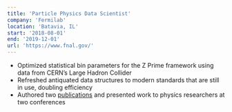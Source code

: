 ```yaml
---
title: 'Particle Physics Data Scientist'
company: 'Fermilab'
location: 'Batavia, IL'
start: '2018-08-01'
end: '2019-12-01'
url: 'https://www.fnal.gov/'
---
```


- Optimized statistical bin parameters for the Z Prime framework using data from CERN’s Large Hadron Collider
- Refreshed antiquated data structures to modern standards that are still in use, doubling efficiency
- Authored two [publications](https://scholar.google.com/citations?hl=en&view_op=list_works&gmla=AJsN-F50josePmG5b2A-W2-Ljzeb5tu8QhelMDoubk1ONt9uNWS4qwrS9wsYnvvMKdGmFP0EX35FqT2PiGlE_N9yJjlMCGFC7OdVVmJE76icm_38HPR3FSPQEwZcoy0QE4a5H-C-njhJd_9gmdPxiZgN-0LxGhTbkw&user=fhRRnW8AAAAJ) and presented work to physics researchers at two conferences
